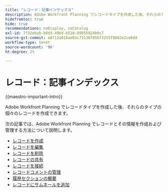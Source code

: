 ```yaml
---
title: "レコード：記事インデックス"
description: Adobe Workfront Planning でレコードタイプを作成した後、それらのタイプの個々のレコードを作成できます。 次の記事では、Adobe Workfront Planning でレコードとその情報を作成および管理する方法について説明します。
hidefromtoc: true
hide: true
recommendations: noDisplay, noCatalog
exl-id: 7f32ebab-b8dd-496d-b510-99055924b0c7
source-git-commit: a0f12a016ae8ac73136f05bf3255f9882e2ce6d4
workflow-type: tm+mt
source-wordcount: '96'
ht-degree: 2%

---
```


<!-- update the metadata with real information when making this available in TOC and in the left nav
---
title: The architecture and fields of Adobe Maestro
description: The following articles describe how you can create and manage records in Adobe Maestro. 
hidefromtoc: yes
author: Alina
feature: Work Management
role: User
hide: yes
---
-->

# レコード：記事インデックス

{{maestro-important-intro}}

Adobe Workfront Planning でレコードタイプを作成した後、それらのタイプの個々のレコードを作成できます。

次の記事では、Adobe Workfront Planning でレコードとその情報を作成および管理する方法について説明します。

* [レコードを作成](/help/quicksilver/maestro/records/create-records.md)
* [レコードを編集](/help/quicksilver/maestro/records/edit-records.md)
* [レコードを削除](/help/quicksilver/maestro/records/delete-records.md)
* [レコードの共有](/help/quicksilver/maestro/records/share-records.md)
* [レコードを接続](/help/quicksilver/maestro/records/connect-records.md)
* [レコードコメントの管理](/help/quicksilver/maestro/records/manage-record-comments.md)
* [履歴セクションの概要](/help/quicksilver/maestro/records/history-section-overview.md)
* [レコードにサムネールを追加](/help/quicksilver/maestro/records/add-thumbnails-to-records.md)
